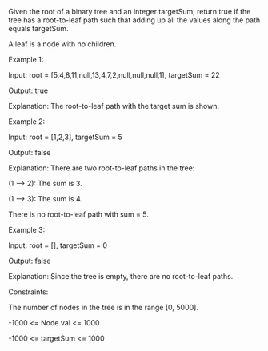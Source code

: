 Given the root of a binary tree and an integer targetSum, return true if the tree has a root-to-leaf path such that adding up all the values along the path equals targetSum.

A leaf is a node with no children.

 

Example 1:


Input: root = [5,4,8,11,null,13,4,7,2,null,null,null,1], targetSum = 22

Output: true

Explanation: The root-to-leaf path with the target sum is shown.

Example 2:


Input: root = [1,2,3], targetSum = 5

Output: false

Explanation: There are two root-to-leaf paths in the tree:

(1 --> 2): The sum is 3.

(1 --> 3): The sum is 4.

There is no root-to-leaf path with sum = 5.

Example 3:

Input: root = [], targetSum = 0

Output: false

Explanation: Since the tree is empty, there are no root-to-leaf paths.
 

Constraints:

The number of nodes in the tree is in the range [0, 5000].

-1000 <= Node.val <= 1000

-1000 <= targetSum <= 1000
